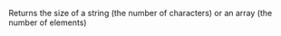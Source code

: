 Returns the size of a string (the number of characters) or an array (the number of elements)

<rv-bind-content class="pt-3">
<template>
<rv-example-tabs class="pt-3" handle="size-formatter">
<template type="single-html-file">
<div
  rv-assign-str="'This string has a length of'"
  rv-assign-arr="['cracker', 'muffin', 'cake']"
>
  {str} {str | size} characters and the array has a length of {arr | size} elements.
</div>
</template>
</rv-example-tabs>
</template>
</rv-bind-content>
